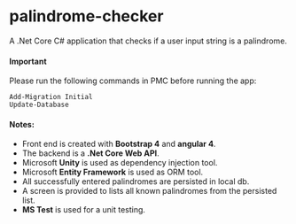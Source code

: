 # palindrome-checker
A .Net Core C# application that checks if a user input string is a palindrome.

#### Important 
Please run the following commands in PMC before running the app:

```
Add-Migration Initial  
Update-Database
```

#### Notes:

* Front end is created with **Bootstrap 4** and **angular 4**.
* The backend is a **.Net Core Web API**.
* Microsoft **Unity** is used as dependency injection tool.
* Microsoft **Entity Framework** is used as ORM tool.
* All successfully entered palindromes are persisted in local db.
* A screen is provided to lists all known palindromes from the persisted list.
* **MS Test** is used for a unit testing.

